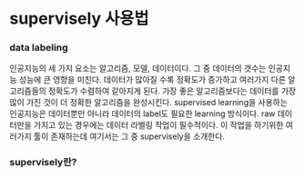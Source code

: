 # supervisely 사용법

### data labeling

인공지능의 세 가지 요소는 알고리즘, 모델, 데이터이다. 그 중 데이터의 갯수는 인공지능 성능에 큰 영향을 미친다. 
데이터가 많아질 수록 정확도가 증가하고 여러가지 다른 알고리즘들의 정확도가 수렴하여 같아지게 된다. 
가장 좋은 알고리즘보다는 데이터를 가장 많이 가진 것이 더 정확한 알고리즘을 완성시킨다. 
supervised learning을 사용하는 인공지능은 데이터뿐만 아니라 데이터의 label도 필요한 learning 방식이다. raw 데이터만을 가지고 있는 경우에는 데이터 라벨링 작업이 
필수적이다. 이 작업을 하기위한 여러가지 툴이 존재하는데 여기서는 그 중 supervisely을 소개한다. 

### supervisely란?

